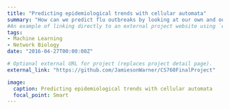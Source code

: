 ```yaml
---
title: "Predicting epidemiological trends with cellular automata"
summary: "How can we predict flu outbreaks by looking at our own and our neighbor’s history?"
#An example of linking directly to an external project website using `external_link`.
tags:
- Machine Learning
- Network Biology
date: "2016-04-27T00:00:00Z"

# Optional external URL for project (replaces project detail page).
external_link: "https://github.com/JamiesonWarner/CS760FinalProject"

image:
  caption: Predicting epidemiological trends with cellular automata
  focal_point: Smart
---
```


